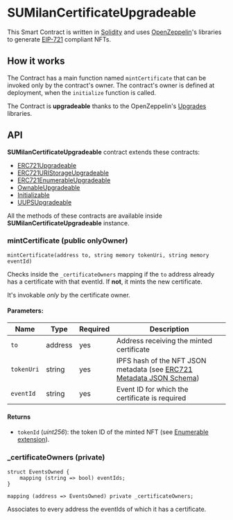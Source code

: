 # SUMilanCertificateUpgradeable
This Smart Contract is written in [Solidity](https://soliditylang.org/) and uses [OpenZeppelin](https://openzeppelin.com/contracts/)'s libraries to generate [EIP-721](https://eips.ethereum.org/EIPS/eip-721) compliant NFTs.

## How it works
The Contract has a main function named `mintCertificate` that can be invoked only by the contract's owner. The contract's owner is defined at deployment, when the `initialize` function is called.

The Contract is **upgradeable** thanks to the OpenZeppelin's [Upgrades](https://docs.openzeppelin.com/openzeppelin/upgrades) libraries.

## API
**SUMilanCertificateUpgradeable** contract extends these contracts:
- [ERC721Upgradeable](https://github.com/OpenZeppelin/openzeppelin-contracts-upgradeable/blob/master/contracts/token/ERC721/ERC721Upgradeable.sol)
- [ERC721URIStorageUpgradeable](https://github.com/OpenZeppelin/openzeppelin-contracts-upgradeable/blob/master/contracts/token/ERC721/extensions/ERC721URIStorageUpgradeable.sol)
- [ERC721EnumerableUpgradeable](https://github.com/OpenZeppelin/openzeppelin-contracts-upgradeable/blob/master/contracts/token/ERC721/extensions/ERC721EnumerableUpgradeable.sol)
- [OwnableUpgradeable](https://github.com/OpenZeppelin/openzeppelin-contracts-upgradeable/blob/master/contracts/access/OwnableUpgradeable.sol)
- [Initializable](https://github.com/OpenZeppelin/openzeppelin-contracts-upgradeable/blob/master/contracts/proxy/utils/Initializable.sol)
- [UUPSUpgradeable](https://github.com/OpenZeppelin/openzeppelin-contracts-upgradeable/blob/master/contracts/proxy/utils/UUPSUpgradeable.sol)

All the methods of these contracts are available inside **SUMilanCertificateUpgradeable** instance.

### mintCertificate (public onlyOwner)
```solidity
mintCertificate(address to, string memory tokenUri, string memory eventId)
```
Checks inside the `_certificateOwners` mapping if the `to` address already has a certificate with that eventId. If **not**, it mints the new certificate.

It's invokable *only* by the certificate owner.

#### Parameters:
|Name|Type|Required|Description|
|-|-|-|-|
|`to`|address|yes|Address receiving the minted certificate|
|`tokenUri`|string|yes|IPFS hash of the NFT JSON metadata (see [ERC721 Metadata JSON Schema](https://eips.ethereum.org/EIPS/eip-721#specification))|
|`eventId`|string|yes|Event ID for which the certificate is required|

#### Returns
- `tokenId` (*uint256*): the token ID of the minted NFT (see [Enumerable extension](https://github.com/OpenZeppelin/openzeppelin-contracts-upgradeable/blob/master/contracts/token/ERC721/extensions/ERC721EnumerableUpgradeable.sol)).

### _certificateOwners (private)
```solidity
struct EventsOwned {
    mapping (string => bool) eventIds;
}

mapping (address => EventsOwned) private _certificateOwners;
```
Associates to every address the eventIds of which it has a certificate.